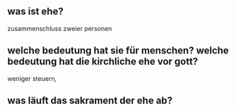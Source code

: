 ## was ist ehe?
zusammenschluss zweier personen

## welche bedeutung hat sie für menschen? welche bedeutung hat die kirchliche ehe vor gott?
weniger steuern, 

## was läuft das sakrament der ehe ab?